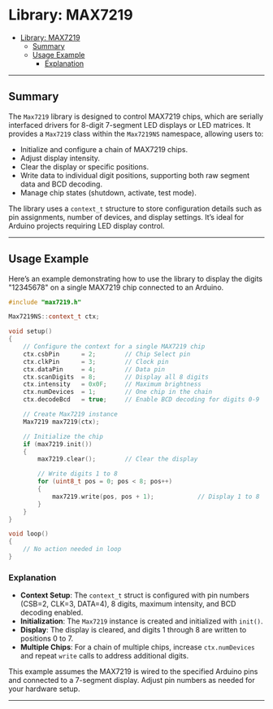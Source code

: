 # Library: MAX7219

- [Library: MAX7219](#library-max7219)
  - [Summary](#summary)
  - [Usage Example](#usage-example)
    - [Explanation](#explanation)

---

## Summary

The `Max7219` library is designed to control MAX7219 chips, which are serially interfaced drivers for 8-digit 7-segment LED displays or LED matrices. It provides a `Max7219` class within the `Max7219NS` namespace, allowing users to:

- Initialize and configure a chain of MAX7219 chips.
- Adjust display intensity.
- Clear the display or specific positions.
- Write data to individual digit positions, supporting both raw segment data and BCD decoding.
- Manage chip states (shutdown, activate, test mode).

The library uses a `context_t` structure to store configuration details such as pin assignments, number of devices, and display settings. It’s ideal for Arduino projects requiring LED display control.

---

## Usage Example

Here’s an example demonstrating how to use the library to display the digits "12345678" on a single MAX7219 chip connected to an Arduino.

```cpp
#include "max7219.h"

Max7219NS::context_t ctx;

void setup()
{
    // Configure the context for a single MAX7219 chip
    ctx.csbPin      = 2;        // Chip Select pin
    ctx.clkPin      = 3;        // Clock pin
    ctx.dataPin     = 4;        // Data pin
    ctx.scanDigits  = 8;        // Display all 8 digits
    ctx.intensity   = 0x0F;     // Maximum brightness
    ctx.numDevices  = 1;        // One chip in the chain
    ctx.decodeBcd   = true;     // Enable BCD decoding for digits 0-9

    // Create Max7219 instance
    Max7219 max7219(ctx);

    // Initialize the chip
    if (max7219.init())
    {
        max7219.clear();        // Clear the display

        // Write digits 1 to 8
        for (uint8_t pos = 0; pos < 8; pos++)
        {
            max7219.write(pos, pos + 1);            // Display 1 to 8
        }
    }
}

void loop()
{
    // No action needed in loop
}
```

### Explanation
- **Context Setup**: The `context_t` struct is configured with pin numbers (CSB=2, CLK=3, DATA=4), 8 digits, maximum intensity, and BCD decoding enabled.
- **Initialization**: The `Max7219` instance is created and initialized with `init()`.
- **Display**: The display is cleared, and digits 1 through 8 are written to positions 0 to 7.
- **Multiple Chips**: For a chain of multiple chips, increase `ctx.numDevices` and repeat `write` calls to address additional digits.

This example assumes the MAX7219 is wired to the specified Arduino pins and connected to a 7-segment display. Adjust pin numbers as needed for your hardware setup.

---
